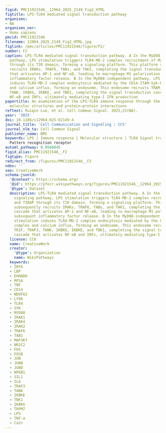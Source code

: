 ```yaml
---
figid: PMC11921546__12964_2025_2149_Fig2_HTML
figtitle: LPS-TLR4 mediated signal transduction pathway
organisms:
- NA
organisms_ner:
- Homo sapiens
pmcid: PMC11921546
filename: 12964_2025_2149_Fig2_HTML.jpg
figlink: /pmc/articles/PMC11921546/figure/F2/
number: F2
caption: LPS-TLR4 mediated signal transduction pathway. A In the MyD88-dependent signaling
  pathway, LPS stimulation triggers TLR4-MD-2 complex recruitment of MyD88 and TIRAP
  through its TIR domain, forming a signaling platform. This platform subsequently
  recruits IRAKs, TRAF6, TABs, and TAK1, completing the signal transduction cascade
  that activates AP-1 and NF-κB, leading to macrophage M1 polarization and subsequent
  inflammatory factor release. B In the MyD88-independent pathway, LPS stimulation
  induces TLR4-MD-2 complex endocytosis mediated by the CD14-ITAM-Syk-PLCγ2 complex
  and calcium influx, forming an endosome. This endosome recruits TRAM, TRIF, TRAF3,
  TANK, IKBKG, IKBKE, and TBK1, completing the signal transduction cascade that activates
  NF-κB and IRFs, ultimately mediating type-I IFN production
papertitle: An examination of the LPS-TLR4 immune response through the analysis of
  molecular structures and protein–protein interactions
reftext: Ruiqin Luo, et al. Cell Commun Signal. 2025;23(NA).
year: '2025'
doi: 10.1186/s12964-025-02149-4
journal_title: 'Cell Communication and Signaling : CCS'
journal_nlm_ta: Cell Commun Signal
publisher_name: BMC
keywords: LPS | Immune response | Molecular structure | TLR4 Signal transduction |
  Pattern recognition receptor
automl_pathway: 0.9560845
figid_alias: PMC11921546__F2
figtype: Figure
redirect_from: /figures/PMC11921546__F2
ndex: ''
seo: CreativeWork
schema-jsonld:
  '@context': https://schema.org/
  '@id': https://pfocr.wikipathways.org/figures/PMC11921546__12964_2025_2149_Fig2_HTML.html
  '@type': Dataset
  description: LPS-TLR4 mediated signal transduction pathway. A In the MyD88-dependent
    signaling pathway, LPS stimulation triggers TLR4-MD-2 complex recruitment of MyD88
    and TIRAP through its TIR domain, forming a signaling platform. This platform
    subsequently recruits IRAKs, TRAF6, TABs, and TAK1, completing the signal transduction
    cascade that activates AP-1 and NF-κB, leading to macrophage M1 polarization and
    subsequent inflammatory factor release. B In the MyD88-independent pathway, LPS
    stimulation induces TLR4-MD-2 complex endocytosis mediated by the CD14-ITAM-Syk-PLCγ2
    complex and calcium influx, forming an endosome. This endosome recruits TRAM,
    TRIF, TRAF3, TANK, IKBKG, IKBKE, and TBK1, completing the signal transduction
    cascade that activates NF-κB and IRFs, ultimately mediating type-I IFN production
  license: CC0
  name: CreativeWork
  creator:
    '@type': Organization
    name: WikiPathways
  keywords:
  - IRF6
  - LBP
  - EHHADH
  - RPSA
  - TNF
  - CD14
  - NDUFA2
  - LY96
  - TLR4
  - SYK
  - MYD88
  - IRAK1
  - IRAK4
  - IRAK2
  - TRAF6
  - TAB1
  - MAP3K7
  - NR2C2
  - FOS
  - FOSB
  - JUN
  - JUNB
  - JUND
  - NFKB1
  - SIL1
  - IL6
  - TRAF3
  - TANK
  - IKBKE
  - TBK1
  - IKBKG
  - TRPM7
  - LPS
  - TNF-a
  - Ca2+
---
```

